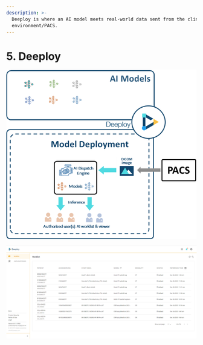 ```yaml
---
description: >-
  Deeploy is where an AI model meets real-world data sent from the clinical
  environment/PACS.
---
```


# 5. Deeploy

![](<../.gitbook/assets/image (18) (2).png>)

![](<../.gitbook/assets/image (233) (1).png>)
